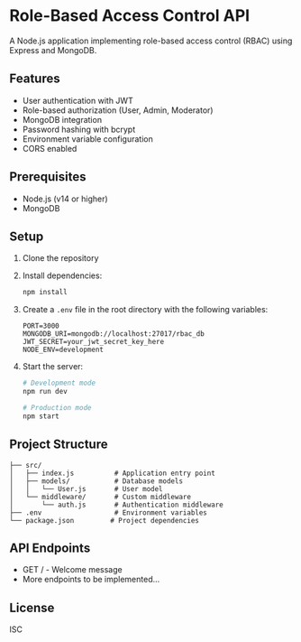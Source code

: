 # Role-Based Access Control API

A Node.js application implementing role-based access control (RBAC) using Express and MongoDB.

## Features

- User authentication with JWT
- Role-based authorization (User, Admin, Moderator)
- MongoDB integration
- Password hashing with bcrypt
- Environment variable configuration
- CORS enabled

## Prerequisites

- Node.js (v14 or higher)
- MongoDB

## Setup

1. Clone the repository
2. Install dependencies:
   ```bash
   npm install
   ```
3. Create a `.env` file in the root directory with the following variables:
   ```
   PORT=3000
   MONGODB_URI=mongodb://localhost:27017/rbac_db
   JWT_SECRET=your_jwt_secret_key_here
   NODE_ENV=development
   ```
4. Start the server:

   ```bash
   # Development mode
   npm run dev

   # Production mode
   npm start
   ```

## Project Structure

```
├── src/
│   ├── index.js          # Application entry point
│   ├── models/           # Database models
│   │   └── User.js       # User model
│   └── middleware/       # Custom middleware
│       └── auth.js       # Authentication middleware
├── .env                  # Environment variables
└── package.json         # Project dependencies
```

## API Endpoints

- GET / - Welcome message
- More endpoints to be implemented...

## License

ISC
